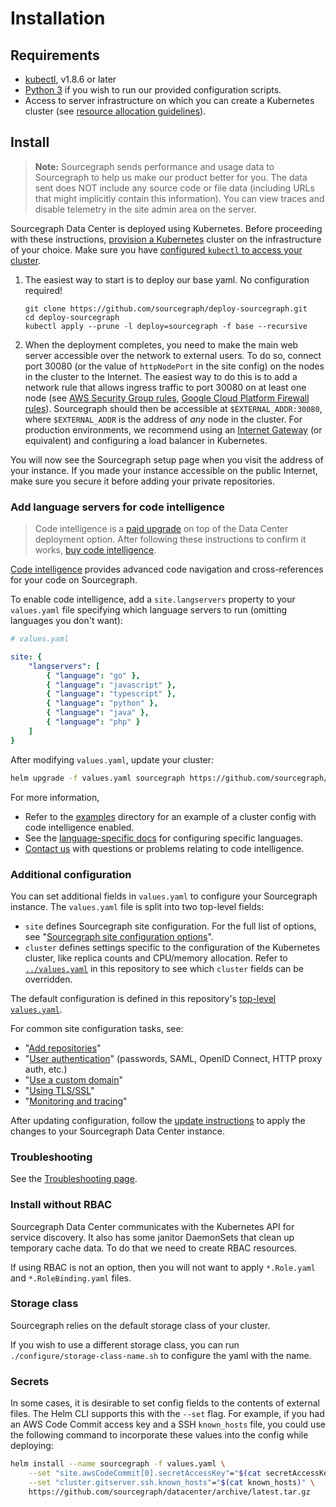 # Installation

## Requirements

- [kubectl](https://kubernetes.io/docs/tasks/tools/install-kubectl/), v1.8.6 or later
- [Python 3](https://www.python.org/getit/) if you wish to run our provided configuration scripts.
- Access to server infrastructure on which you can create a Kubernetes cluster (see
  [resource allocation guidelines](scale.md)).

## Install

> **Note:** Sourcegraph sends performance and usage data to Sourcegraph to help us make our product
> better for you. The data sent does NOT include any source code or file data (including URLs that
> might implicitly contain this information). You can view traces and disable telemetry in the site
> admin area on the server.

Sourcegraph Data Center is deployed using Kubernetes. Before proceeding with these
instructions, [provision a Kubernetes](k8s.md) cluster on the infrastructure of your choice. Make
sure you have [configured `kubectl` to access your cluster](https://kubernetes.io/docs/tasks/access-application-cluster/configure-access-multiple-clusters/).

1.  The easiest way to start is to deploy our base yaml. No configuration required!

    ```
    git clone https://github.com/sourcegraph/deploy-sourcegraph.git
    cd deploy-sourcegraph
    kubectl apply --prune -l deploy=sourcegraph -f base --recursive
    ```

1.  When the deployment completes, you need to make the main web server accessible over the network to external users. To
    do so, connect port 30080 (or the value of `httpNodePort` in the site config) on the nodes in the cluster to the
    Internet. The easiest way to do this is to add a network rule that allows ingress traffic to port 30080 on at least
    one node
    (see
    [AWS Security Group rules](http://docs.aws.amazon.com/AmazonVPC/latest/UserGuide/VPC_SecurityGroups.html),
    [Google Cloud Platform Firewall rules](https://cloud.google.com/compute/docs/vpc/using-firewalls)).
    Sourcegraph should then be accessible at `$EXTERNAL_ADDR:30080`, where `$EXTERNAL_ADDR` is the
    address of _any_ node in the cluster. For production environments, we recommend using
    an [Internet Gateway](http://docs.aws.amazon.com/AmazonVPC/latest/UserGuide/VPC_Internet_Gateway.html) (or
    equivalent) and configuring a load balancer in Kubernetes.

You will now see the Sourcegraph setup page when you visit the address of your instance. If you made your instance
accessible on the public Internet, make sure you secure it before adding your private repositories.

### Add language servers for code intelligence

> Code intelligence is a [paid upgrade](https://about.sourcegraph.com/pricing/) on top of the Data
> Center deployment option. After following these instructions to confirm it
> works, [buy code intelligence](https://about.sourcegraph.com/contact/sales).

[Code intelligence](https://about.sourcegraph.com/docs/code-intelligence) provides advanced code
navigation and cross-references for your code on Sourcegraph.

To enable code intelligence, add a `site.langservers` property to your `values.yaml` file specifying which
language servers to run (omitting languages you don't want):

```yaml
# values.yaml

site: {
    "langservers": [
        { "language": "go" },
        { "language": "javascript" },
        { "language": "typescript" },
        { "language": "python" },
        { "language": "java" },
        { "language": "php" }
    ]
}
```

After modifying `values.yaml`, update your cluster:

```bash
helm upgrade -f values.yaml sourcegraph https://github.com/sourcegraph/datacenter/archive/$VERSION.tar.gz
```

For more information,

- Refer to the [examples](../examples) directory for an example of a cluster config with code
  intelligence enabled.
- See the [language-specific docs](https://about.sourcegraph.com/docs/code-intelligence) for
  configuring specific languages.
- [Contact us](mailto:support@sourcegraph.com) with questions or problems relating to code
  intelligence.

### Additional configuration

You can set additional fields in `values.yaml` to configure your Sourcegraph instance. The `values.yaml` file is split into two top-level fields:

- `site` defines Sourcegraph site configuration. For the full list of options, see "[Sourcegraph site configuration options](https://about.sourcegraph.com/docs/config/site)".
- `cluster` defines settings specific to the configuration of the Kubernetes cluster, like replica counts and CPU/memory
  allocation. Refer to [`../values.yaml`](../values.yaml) in this repository to see which `cluster` fields can be overridden.

The default configuration is defined in this repository's [top-level `values.yaml`](../values.yaml).

For common site configuration tasks, see:

- "[Add repositories](https://about.sourcegraph.com/docs/config/repositories)"
- "[User authentication](https://about.sourcegraph.com/docs/config/authentication)" (passwords, SAML, OpenID Connect, HTTP proxy auth, etc.)
- "[Use a custom domain](https://about.sourcegraph.com/docs/config/custom-domain)"
- "[Using TLS/SSL](https://about.sourcegraph.com/docs/config/tlsssl)"
- "[Monitoring and tracing](https://about.sourcegraph.com/docs/config/monitoring-and-tracing)"

After updating configuration, follow the [update instructions](./update.md) to apply the changes to
your Sourcegraph Data Center instance.

### Troubleshooting

See the [Troubleshooting page](troubleshoot.md).

### Install without RBAC

Sourcegraph Data Center communicates with the Kubernetes API for service discovery. It also has some janitor DaemonSets
that clean up temporary cache data. To do that we need to create RBAC resources.

If using RBAC is not an option, then you will not want to apply `*.Role.yaml` and `*.RoleBinding.yaml` files.

### Storage class

Sourcegraph relies on the default storage class of your cluster.

If you wish to use a different storage class, you can run `./configure/storage-class-name.sh` to configure the yaml with the name.

### Secrets

In some cases, it is desirable to set config fields to the contents of external files. The Helm CLI
supports this with the `--set` flag. For example, if you had an AWS Code Commit access key and a SSH
`known_hosts` file, you could use the following command to incorporate these values into the config
while deploying:

```bash
helm install --name sourcegraph -f values.yaml \
    --set "site.awsCodeCommit[0].secretAccessKey"="$(cat secretAccessKeyFile)" \
    --set "cluster.gitserver.ssh.known_hosts"="$(cat known_hosts)" \
    https://github.com/sourcegraph/datacenter/archive/latest.tar.gz
```
